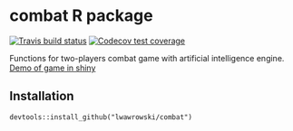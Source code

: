 # combat R package

<!-- badges: start -->
[![Travis build status](https://travis-ci.org/lwawrowski/combat.svg?branch=master)](https://travis-ci.org/lwawrowski/combat)
[![Codecov test coverage](https://codecov.io/gh/lwawrowski/combat/branch/master/graph/badge.svg)](https://codecov.io/gh/lwawrowski/combat?branch=master)
<!-- badges: end -->

Functions for two-players combat game with artificial intelligence engine. [Demo of game in shiny](https://lwawrowski.shinyapps.io/combatGame/)

## Installation

```
devtools::install_github("lwawrowski/combat")
```
